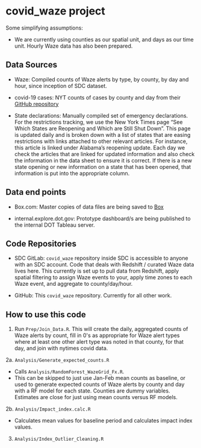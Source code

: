 # covid_waze project

Some simplifying assumptions:

-	We are currently using counties as our spatial unit, and days as our time unit. Hourly Waze data has also been prepared. 


## Data Sources

- Waze: Compiled counts of Waze alerts by type, by county, by day and hour, since inception of SDC dataset.

- covid-19 cases: NYT counts of cases by county and day from their [GitHub repository](https://github.com/nytimes/covid-19-data)

- State declarations: Manually compiled set of emergency declarations. For the restrictions tracking, we use the New York Times page “See Which States are Reopening and Which are Still Shut Down”. This page is updated daily and is broken down with a list of states that are easing restrictions with links attached to other relevant articles. For instance, this article is linked under Alabama’s reopening update. Each day we check the articles that are linked for updated information and also check the information in the data sheet to ensure it is correct. If there is a new state opening or new information on a state that has been opened, that information is put into the appropriate column. 

## Data end points

- Box.com: Master copies of data files are being saved to [Box](https://volpe.app.box.com/folder/109014615387)

- internal.explore.dot.gov: Prototype dashboard/s are being published to the internal DOT Tableau server.

## Code Repositories

- SDC GitLab: `covid_waze` repository inside SDC is accessible to anyone with an SDC account. Code that deals with Redshift / curated Waze data lives here. This currently is set up to pull data from Redshift, apply spatial filtering to assign Waze events to your, apply time zones to each Waze event, and aggregate to county/day/hour. 

- GitHub: This `covid_waze` repository. Currently for all other work.

## How to use this code

1. Run `Prep/Join_Data.R`. This will create the daily, aggregated counts of Waze alerts by count, fill in 0's as appropriate for Waze alert types where at least one other alert type was noted in that county, for that day, and join with nytimes covid data.

2a. `Analysis/Generate_expected_counts.R`
  - Calls `Analysis/RandomForest_WazeGrid_Fx.R`.
  - This can be skipped to just use Jan-Feb mean counts as baseline, or used to generate expected counts of Waze alerts by county and day with a RF model for each state. Counties are dummy variables. Estimates are close for just using mean counts versus RF models.

2b. `Analysis/Impact_index.calc.R`
 - Calculates mean values for baseline period and calculates impact index values.

3. `Analysis/Index_Outlier_Cleaning.R`
